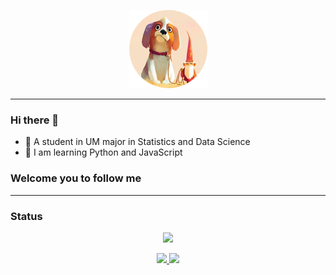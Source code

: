 <p align="center">
    <a href="http://github.com/boxmars">
        <img src="https://github.com/BoxMars/boxmars/blob/master/logo.png?raw=true">
    </a>
</p>

---
### Hi there 👋
- 🔭 A student in UM major in Statistics and Data Science
- 🤔 I am learning Python and JavaScript
### Welcome you to follow me  <a href=""><img src="https://img.shields.io/github/followers/boxmars?label=Follow&style=social" alt=""></a>
---
### Status
<p align="center">
    <a href="http://github.com/boxmars">
        <img src="https://github-readme-stats.vercel.app/api?username=boxmars&show_icons=true">
    </a>
</p>
<p align="center">
    <a href="http://github.com/boxmars">
        <img src="https://github-readme-stats.vercel.app/api/pin/?username=boxmars&repo=vaughan">
    </a>
  <a href="http://github.com/boxmars">
        <img src="https://github-readme-stats.vercel.app/api/top-langs/?username=boxmars&layout=compact">
    </a>
</p>

<!--
**BoxMars/boxmars** is a ✨ _special_ ✨ repository because its `README.md` (this file) appears on your GitHub profile.

Here are some ideas to get you started:

- 🔭 I’m currently working on ...
- 🌱 I’m currently learning ...
- 👯 I’m looking to collaborate on ...
- 🤔 I’m looking for help with ...
- 💬 Ask me about ...
- 📫 How to reach me: ...
- 😄 Pronouns: ...
- ⚡ Fun fact: ...
-->
